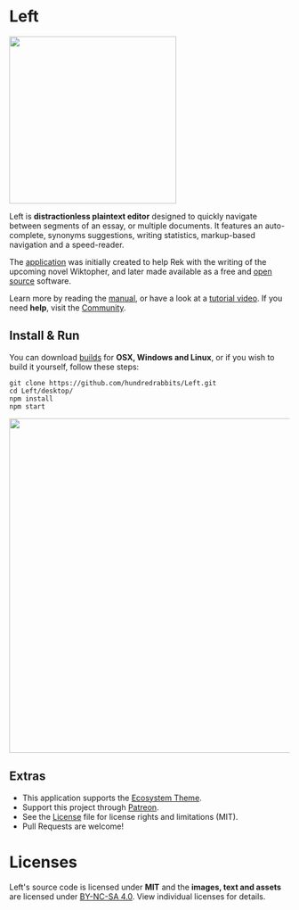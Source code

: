# Left

<img src="https://raw.githubusercontent.com/hundredrabbits/100r.co/master/media/content/characters/left.hello.png" width="300"/>

<a href="http://wiki.xxiivv.com/Left" target="_blank"></a>Left is <b>distractionless plaintext editor</b> designed to quickly navigate between segments of an essay, or multiple documents. It features an auto-complete, synonyms suggestions, writing statistics, markup-based navigation and a speed-reader.
 
The <a href="http://github.com/hundredrabbits/Left" target="_blank" rel="noreferrer" class="external ">application</a> was initially created to help Rek with the writing of the upcoming novel Wiktopher, and later made available as a free and <a href="https://github.com/hundredrabbits/Left" target="_blank" rel="noreferrer" class="external ">open source</a> software.

Learn more by reading the <a href="https://100r.co/site/left.html" target="_blank" rel="noreferrer" class="external ">manual</a>, or have a look at a <a href="https://www.youtube.com/watch?v=QloUoqqhXGE" target="_blank" rel="noreferrer" class="external ">tutorial video</a>. If you need <b>help</b>, visit the <a href="https://hundredrabbits.itch.io/left/community" target="_blank" rel="noreferrer" class="external ">Community</a>.

## Install & Run

You can download [builds](https://hundredrabbits.itch.io/left) for **OSX, Windows and Linux**, or if you wish to build it yourself, follow these steps:

```
git clone https://github.com/hundredrabbits/Left.git
cd Left/desktop/
npm install
npm start
```

<img src='https://raw.githubusercontent.com/hundredrabbits/Left/master/PREVIEW.jpg' width="600"/>

## Extras

- This application supports the [Ecosystem Theme](https://github.com/hundredrabbits/Themes).
- Support this project through [Patreon](https://patreon.com/100).
- See the [License](LICENSE.md) file for license rights and limitations (MIT).
- Pull Requests are welcome!

# Licenses

Left's source code is licensed under **MIT** and the **images, text and assets** are licensed under [BY-NC-SA 4.0](https://creativecommons.org/licenses/by-nc-sa/4.0/). View individual licenses for details.
